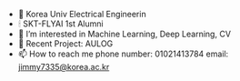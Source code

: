 - 🔭 Korea Univ Electrical Engineerin
- 🕯 SKT-FLYAI 1st Alumni
- 🌱 I’m interested in Machine Learning, Deep Learning, CV
- 👯 Recent Project: AULOG
- 📫 How to reach me
     phone number: 01021413784
     email: jimmy7335@korea.ac.kr

